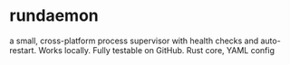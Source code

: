 # rundaemon
a small, cross-platform process supervisor with health checks and auto-restart. Works locally. Fully testable on GitHub. Rust core, YAML config
